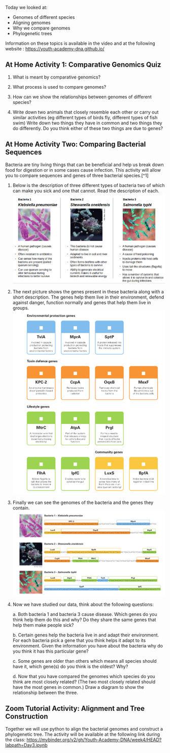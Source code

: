 
Today we looked at:

-   Genomes of different species
-   Aligning genomes
-   Why we compare genomes
-   Phylogenetic trees

Information on these topics is available in the video and at the following website : https://youth-academy-dna.github.io/





## At Home Activity 1: Comparative Genomics Quiz 

1. What is meant by comparative genomics?

   


2. What process is used to compare genomes?

   


3. How can we show the relationships between genomes of different species?

   

4. Write down two animals that closely resemble each other or carry out similar activities (eg different types of birds fly, different types of fish swim) Write down two things they have in common and two things they do differently. Do you think either of these two things are due to genes?

   




## At Home Activity Two: Comparing Bacterial Sequences 

Bacteria are tiny living things that can be beneficial and help us break down food for digestion or in some cases cause infection. This activity will allow you to compare sequences and genes of three bacterial
species.[^1]

1. Below is the description of three different types of bacteria two of which can make you sick and one that cannot. Read the description of each.
   ![](images/bacteria.png)

2. The next picture shows the genes present in these bacteria along with a short description. The genes help them live in their environment, defend against danger, function normally and genes that help them live in groups.
   ![](images/bacteria_genes.png) 

3. Finally we can see the genomes of the bacteria and the genes they contain.
   ![](images/bacteria_ref.png)

4. Now we have studied our data, think about the following questions:

   a. Both bacteria 1 and bacteria 3 cause disease. Which genes do you think help them do this and why? Do they share the same genes that help them make people sick?
   

   

   

   

   b. Certain genes help the bacteria live in and adapt their environment. For each bacteria pick a gene that you think helps it adapt to its environment. Given the information you have about the bacteria why do you think it has this particular gene?



   

   

   

   c. Some genes are older than others which means all species should have it, which gene(s) do you think is the oldest? Why?



   

   

   

   d. Now that you have compared the genomes which species do you think are most closely related? (The two most closely related should have the most genes in common.) Draw a diagram to show the relationship between the three.













## Zoom Tutorial Activity: Alignment and Tree Construction 

Together we will use python to align the bacterial genomes and construct a phylogenetic tree. The activity will be available at the following link during the class: https://mybinder.org/v2/gh/Youth-Academy-DNA/week4/HEAD?labpath=Day3.ipynb













